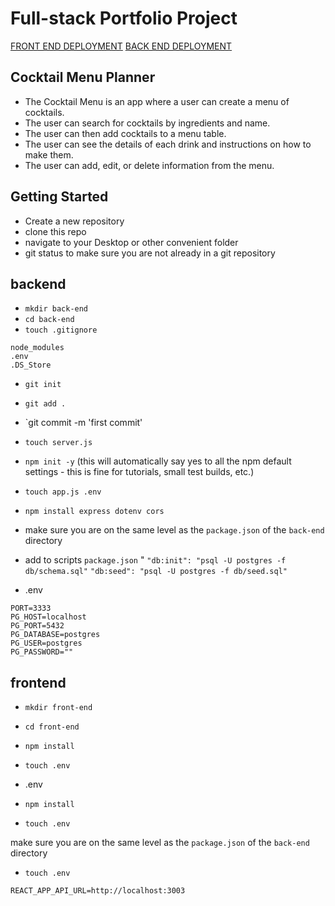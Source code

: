 # Full-stack Portfolio Project

[FRONT END DEPLOYMENT](https://preeminent-monstera-58fcc3.netlify.app/)
[BACK END DEPLOYMENT](https://evening-everglades-60683.herokuapp.com/)

## Cocktail Menu Planner

- The Cocktail Menu is an app where a user can create a menu of cocktails.
- The user can search for cocktails by ingredients and name.
- The user can then add cocktails to a menu table.
- The user can see the details of each drink and instructions on how to make them.
- The user can add, edit, or delete information from the menu.

## Getting Started

- Create a new repository
- clone this repo
- navigate to your Desktop or other convenient folder
- git status to make sure you are not already in a git repository

## backend
- `mkdir back-end`
- `cd back-end`
- `touch .gitignore`
```
node_modules
.env
.DS_Store
```
- `git init`
- `git add .`
- `git commit -m 'first commit'
- `touch server.js`
- `npm init -y` (this will automatically say yes to all the npm default settings - this is fine for tutorials, small test builds, etc.)
- `touch app.js .env`
- `npm install express dotenv cors`

- make sure you are on the same level as the `package.json` of the `back-end` directory

- add to scripts `package.json` "
`"db:init": "psql -U postgres -f db/schema.sql"` 
`"db:seed": "psql -U postgres -f db/seed.sql"`

- .env
```
PORT=3333
PG_HOST=localhost
PG_PORT=5432
PG_DATABASE=postgres
PG_USER=postgres
PG_PASSWORD=""
```

## frontend
- `mkdir front-end`
- `cd front-end`
- `npm install`
- `touch .env`

- .env
- `npm install`
- `touch .env`

make sure you are on the same level as the `package.json` of the `back-end` directory

- `touch .env`

`REACT_APP_API_URL=http://localhost:3003`



